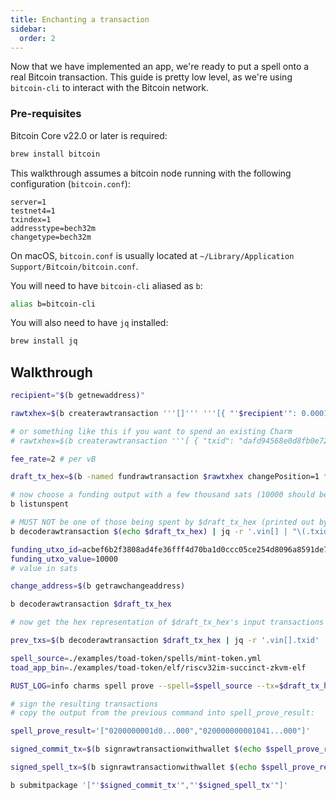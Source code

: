 ```yaml
---
title: Enchanting a transaction
sidebar:
  order: 2
---
```


Now that we have implemented an app, we're ready to put a spell onto a real Bitcoin transaction. This guide is pretty low level, as we're using `bitcoin-cli` to interact with the Bitcoin network.

### Pre-requisites

Bitcoin Core v22.0 or later is required:

```sh
brew install bitcoin
```

This walkthrough assumes a bitcoin node running with the following configuration (`bitcoin.conf`):

```
server=1
testnet4=1
txindex=1
addresstype=bech32m
changetype=bech32m
```

On macOS, `bitcoin.conf` is usually located at `~/Library/Application Support/Bitcoin/bitcoin.conf`.

You will need to have `bitcoin-cli` aliased as `b`:

```sh
alias b=bitcoin-cli
```

You will also need to have `jq` installed:

```sh
brew install jq
```

## Walkthrough

```sh
recipient="$(b getnewaddress)"

rawtxhex=$(b createrawtransaction '''[]''' '''[{ "'$recipient'": 0.00010000 }]''')

# or something like this if you want to spend an existing Charm
# rawtxhex=$(b createrawtransaction '''[ { "txid": "dafd94568e0d8fb0e72c9bb84e54b227c9cad28168611fe3d37f06276125e247", "vout": 0 } ]''' '''[{ "'$recipient'": 0.00010000 }]''')

fee_rate=2 # per vB

draft_tx_hex=$(b -named fundrawtransaction $rawtxhex changePosition=1 fee_rate=$fee_rate | jq -r '.hex')

# now choose a funding output with a few thousand sats (10000 should be more than enough)
b listunspent

# MUST NOT be one of those being spent by $draft_tx_hex (printed out by this)
b decoderawtransaction $(echo $draft_tx_hex) | jq -r '.vin[] | "\(.txid):\(.vout)"'

funding_utxo_id=acbef6b2f3808ad4fe36fff4d70ba1d0ccc05ce254d8096a8591de76683af8d0:0
funding_utxo_value=10000
# value in sats

change_address=$(b getrawchangeaddress)

b decoderawtransaction $draft_tx_hex

# now get the hex representation of $draft_tx_hex's input transactions

prev_txs=$(b decoderawtransaction $draft_tx_hex | jq -r '.vin[].txid' | sort | uniq | xargs -I {} bitcoin-cli getrawtransaction {} | paste -sd, -)

spell_source=./examples/toad-token/spells/mint-token.yml
toad_app_bin=./examples/toad-token/elf/riscv32im-succinct-zkvm-elf

RUST_LOG=info charms spell prove --spell=$spell_source --tx=$draft_tx_hex --prev-txs=$prev_txs --app-bins=$toad_app_bin --funding-utxo-id=$funding_utxo_id --funding-utxo-value=$funding_utxo_value --change-address=$change_address --fee-rate=$fee_rate

# sign the resulting transactions
# copy the output from the previous command into spell_prove_result:

spell_prove_result='["0200000001d0...000","020000000001041...000"]'

signed_commit_tx=$(b signrawtransactionwithwallet $(echo $spell_prove_result | jq -r '.[0]') | jq -r '.hex')

signed_spell_tx=$(b signrawtransactionwithwallet $(echo $spell_prove_result | jq -r '.[1]') $(b decoderawtransaction $signed_commit_tx | jq -c '[{txid: .txid, vout: .vout[0].n, scriptPubKey: .vout[0].scriptPubKey.hex, amount: .vout[0].value}]') | jq -r '.hex')

b submitpackage '["'$signed_commit_tx'","'$signed_spell_tx'"]'
```
